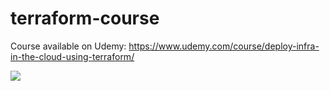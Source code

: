 ﻿# terraform-course

Course available on Udemy: https://www.udemy.com/course/deploy-infra-in-the-cloud-using-terraform/ 

<img src="https://github.com/HoussemDellai/terraform-course/blob/main/terraform_course.png?raw=true"/>
